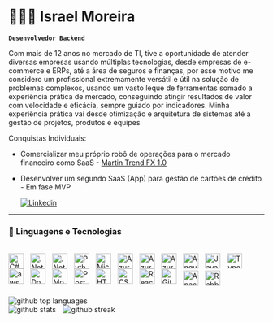 # 👩🏻‍💻 Israel Moreira

**`Desenvolvedor Backend`**

Com mais de 12 anos no mercado de TI, tive a oportunidade de atender diversas empresas usando múltiplas tecnologias, desde empresas de e-commerce e ERPs, até a área de seguros e finanças, por esse motivo me considero um profissional extremamente versátil e útil na solução de problemas complexos, usando um vasto leque de ferramentas somado a experiência prática de mercado, conseguindo atingir resultados de valor com velocidade e eficácia, sempre guiado por indicadores. Minha experiência prática vai desde otimização e arquitetura de sistemas até a gestão de projetos, produtos e equipes

Conquistas Individuais:

- Comercializar meu próprio robô de operações para o mercado financeiro como SaaS - [Martin Trend FX 1.0](https://www.youtube.com/watch?v=Q0U16jkaULg&list=PLzyJZJjoyWHKI_zAmizs8ddm0IQ6RLaWT&index=4)

- Desenvolver um segundo SaaS (App) para gestão de cartões de crédito - Em fase MVP

    <a href="https://www.linkedin.com/in/raeldev/">
        <img 
            alt="Linkedin" 
            title="Me adicione no LinkedIn" 
            src="https://custom-icon-badges.demolab.com/badge/Linkedin-1155ba?color=236ad3&labelColor=1155ba&style=for-the-badge&logo=linkedin&logoColor=white"
        />
    </a>


---

### 🤖 Linguagens e Tecnologias
<br/>
  <div>
    <img 
        align="left" 
        alt="C# - CSharp" 
        title="C# - CSharp"
        width="30px" 
        style="padding-right: 10px;" 
        src="https://cdn.jsdelivr.net/gh/devicons/devicon@latest/icons/csharp/csharp-original.svg" 
    />
    <img 
        align="left" 
        alt=".Net Core" 
        title=".Net Core"
        width="30px" 
        style="padding-right: 10px;" 
        src="https://cdn.jsdelivr.net/gh/devicons/devicon@latest/icons/dotnetcore/dotnetcore-original.svg" 
    />
    <img 
        align="left" 
        alt=".Net" 
        title=".Net"
        width="30px" 
        style="padding-right: 10px;" 
        src="https://cdn.jsdelivr.net/gh/devicons/devicon@latest/icons/dot-net/dot-net-original.svg" 
    />
    <img 
        align="left" 
        alt="Python" 
        title="Python"
        width="30px" 
        style="padding-right: 10px;" 
        src="https://cdn.jsdelivr.net/gh/devicons/devicon@latest/icons/python/python-original.svg" 
    />
    <img 
        align="left" 
        alt="Microsoft SQL Server" 
        title="Microsoft SQL Server"
        width="30px" 
        style="padding-right: 10px;" 
        src="https://cdn.jsdelivr.net/gh/devicons/devicon@latest/icons/microsoftsqlserver/microsoftsqlserver-original.svg" 
    />
    <img 
        align="left" 
        alt="Azure" 
        title="Azure"
        width="30px" 
        style="padding-right: 10px;" 
        src="https://cdn.jsdelivr.net/gh/devicons/devicon@latest/icons/azure/azure-original.svg" 
    />
    <img 
        align="left" 
        alt="Azure DevOps" 
        title="Azure DevOps"
        width="30px" 
        style="padding-right: 10px;" 
        src="https://cdn.jsdelivr.net/gh/devicons/devicon@latest/icons/azuredevops/azuredevops-original.svg" 
    />
    <img 
        align="left" 
        alt="Azure Database" 
        title="Azure Database"
        width="30px" 
        style="padding-right: 10px;" 
        src="https://cdn.jsdelivr.net/gh/devicons/devicon@latest/icons/azuresqldatabase/azuresqldatabase-original.svg" 
    />
    <img 
        align="left" 
        alt="Angular" 
        title="Angular"
        width="30px" 
        style="padding-right: 10px;" 
        src="https://cdn.jsdelivr.net/gh/devicons/devicon@latest/icons/angular/angular-original.svg" 
    />
    <img 
        align="left" 
        alt="JavaScript" 
        title="JavaScript"
        width="30px" 
        style="padding-right: 10px;" 
        src="https://cdn.jsdelivr.net/gh/devicons/devicon@latest/icons/javascript/javascript-original.svg" 
    />
    <img 
        align="left" 
        alt="TypeScript"
        title="TypeScript" 
        width="30px" 
        style="padding-right: 10px;" 
        src="https://cdn.jsdelivr.net/gh/devicons/devicon@latest/icons/typescript/typescript-original.svg" 
    />
    <img 
        align="left" 
        alt="aws"
        title="aws" 
        width="30px" 
        style="padding-right: 10px;" 
        src="https://cdn.jsdelivr.net/gh/devicons/devicon@latest/icons/amazonwebservices/amazonwebservices-plain-wordmark.svg"
    />
    <img 
        align="left" 
        alt="Docker" 
        title="Docker"
        width="30px" 
        style="padding-right: 10px;" 
        src="https://cdn.jsdelivr.net/gh/devicons/devicon@latest/icons/docker/docker-plain-wordmark.svg"
    />
    <img 
        align="left" 
        alt="Mongo" 
        title="Mongo"
        width="30px" 
        style="padding-right: 10px;" 
        src="https://cdn.jsdelivr.net/gh/devicons/devicon@latest/icons/mongodb/mongodb-plain-wordmark.svg"
    />
    <img 
        align="left" 
        alt="Postgres SQL" 
        title="Postgres SQL"
        width="30px" 
        style="padding-right: 10px;" 
        src="https://cdn.jsdelivr.net/gh/devicons/devicon@latest/icons/postgresql/postgresql-original.svg"
    />
    <img 
        align="left" 
        alt="HTML"
        title="HTML" 
        width="30px" 
        style="padding-right: 10px;" 
        src="https://cdn.jsdelivr.net/gh/devicons/devicon@latest/icons/html5/html5-original.svg" 
    />
    <img 
        align="left" 
        alt="CSS" 
        title="CSS"
        width="30px" 
        style="padding-right: 10px;" 
        src="https://cdn.jsdelivr.net/gh/devicons/devicon@latest/icons/css3/css3-original.svg" 
    />
    <img 
        align="left" 
        alt="React"
        title="React" 
        width="30px" 
        style="padding-right: 10px;" 
        src="https://cdn.jsdelivr.net/gh/devicons/devicon@latest/icons/react/react-original.svg" 
    />
    <img 
        align="left" 
        alt="Git" 
        title="Git"
        width="30px" 
        style="padding-right: 10px;" 
        src="https://cdn.jsdelivr.net/gh/devicons/devicon@latest/icons/git/git-original.svg" 
    />
  </div>
  <br/>
  <br/>
  <div>
    <img 
        align="left" 
        alt="Apache Kafka" 
        title="Apache Kafka"
        width="30px" 
        style="padding-right: 10px;" 
        src="https://cdn.jsdelivr.net/gh/devicons/devicon@latest/icons/apachekafka/apachekafka-original.svg" 
    />
    <img 
        align="left" 
        alt="Rabbit MQ" 
        title="Rabbit MQ"
        width="30px" 
        style="padding-right: 10px;" 
        src="https://cdn.jsdelivr.net/gh/devicons/devicon@latest/icons/rabbitmq/rabbitmq-original.svg" 
    />
  </div>
<br/>
<br/>
<br/>
</div>
<img  src="https://github-readme-stats.vercel.app/api/top-langs/?username=raeldev&amp;theme=vue-dark&amp;show_icons=true&amp;hide_border=true&amp;layout=compact" alt="github top languages">
<div>
  <img style="padding-right: 10px;"  src="https://github-readme-stats.vercel.app/api?username=raeldev&amp;theme=vue-dark&amp;show_icons=true&amp;hide_border=true&amp;count_private=true" alt="github stats">
  <img style="padding-right: 10px;"  src="https://github-readme-streak-stats.herokuapp.com/?user=raeldev&amp;theme=vue-dark&amp;hide_border=true" alt="github streak">
</div>
